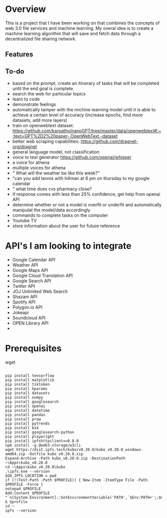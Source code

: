 # Overview
This is a project that I have been working on that combines the concepts of web 3.0 file services and machine learning. My overal idea is to create a machine learning algorithm that will save and fetch data through a decentralized file sharing network. 

## Features


## To-do
* based on the prompt, create an itinerary of tasks that will be completed until the end goal is complete.
* search the web for particular topics
* learn to code
* demonstrate feelings
* automatically tamper with the michine learning model until it is able to achieve a certain level of accuracy (increase epochs, find more datasets, add more layers)
* train on openwebtext dataset: https://github.com/karpathy/nanoGPT/tree/master/data/openwebtext#:~:text=GPT%2D2%20paper-,OpenWebText,-dataset
* better web scraping capabilities: https://github.com/dragnet-org/dragnet
* general language model, not classification
* voice to text generator https://github.com/openai/whisper
* a voice for athena
* multiple voices for athena
* " What will the weather be like this week?"
* "can you add tennis with hillman at 6 pm on thursday to my google calendar
* " what time does cvs pharmacy close?
* if response comes with less than 25% confidence, get help from openai API
* determine whether or not a model is overfit or underfit and automatically manipulat the model/data accordingly
* commands to complete tasks on the computer
* Youtube TV
* store information about the user for future reference

# API's I am looking to integrate
* Google Calendar API
* Weather API
* Google Maps API
* Google Cloud Translation API
* Google Search API
* Twitter API
* JOJ Unlimited Web Search
* Shazam API
* Spotify API
* Polygon.io API
* Jokeapi
* Soundcloud API
* OPEN Library API
* 


# Prerequisites
wget
```

pip install tensorflow
pip install matplotlib
pip install tiktoken
pip install hparams
pip install datasets
pip install numpy
pip install googlesearch
pip install openai
pip install datetime
pip install pandas
pip install praw
pip install pytrends
pip install bs4
pip install googlesearch-python
pip install playwright
pip install ipfshttpclient==0.8.0
npm install -g @web3-storage/w3cli
wget https://dist.ipfs.tech/kubo/v0.20.0/kubo_v0.20.0_windows-amd64.zip -Outfile kubo_v0.20.0.zip
Expand-Archive -Path kubo_v0.20.0.zip -DestinationPath ~\Apps\kubo_v0.20.0
cd ~\Apps\kubo_v0.20.0\kubo
.\ipfs.exe --version
$GO_IPFS_LOCATION = pwd
if (!(Test-Path -Path $PROFILE)) { New-Item -ItemType File -Path $PROFILE -Force }
notepad $PROFILE
Add-Content $PROFILE "`n[System.Environment]::SetEnvironmentVariable('PATH',`$Env:PATH+';;$GO_IPFS_LOCATION')"
& $profile   
cd ~
ipfs --version

```

